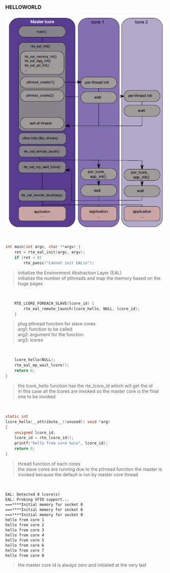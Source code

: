 ### HELLOWORLD

![img](hello-1.png)

<br>

```c
int main(int argc, char **argv) {
	ret = rte_eal_init(argc, argv);
	if (ret < 0)
		rte_panic("Cannot init EAL\n");
```

> initialize the Environment Abstraction Layer (EAL) <br>
> initialize the number of pthreads and map the memory based on the huge pages <br>

<br>

```c
	RTE_LCORE_FOREACH_SLAVE(lcore_id) {
		rte_eal_remote_launch(lcore_hello, NULL, lcore_id);
	}
```
> plug pthread function for slave cores <br>
> arg1: function to be called <br>
> arg2: argument for the function <br>
> arg3: lcores

<br>

```c
	lcore_hello(NULL);
	rte_eal_mp_wait_lcore();
	return 0;
}
```

> the lcore_hello function has the rte_lcore_id which will get the id <br>
> in this case all the lcores are invoked so the master core is the final one to be invoked <br>


<br>

```c
static int
lcore_hello(__attribute__((unused)) void *arg)
{
	unsigned lcore_id;
	lcore_id = rte_lcore_id();
	printf("hello from core %u\n", lcore_id);
	return 0;
}
```

> thread function of each cores <br>
> the slave cores are running due to the pthread function
> the master is invoked because the default is run by master core thread



<br>

```
EAL: Detected 8 lcore(s)          
EAL: Probing VFIO support...      
===****Initial memory for socket 0
===****Initial memory for socket 0
===****Initial memory for socket 0
hello from core 1                 
hello from core 2                 
hello from core 3                 
hello from core 4                 
hello from core 5                 
hello from core 6                 
hello from core 7                 
hello from core 0                
```

> the master core id is always zero and initiated at the very last
